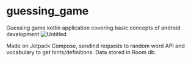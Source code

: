 # guessing_game
Guessing game kotlin application covering basic concepts of android development
![Untitled](https://github.com/threegoeseasy/guessing_game/assets/56217727/5db9bf4b-7025-4b27-adc9-006076696789)

Made on Jetpack Compose, sendind requests to random word API and vocabulary to get hints/definitions. Data stored in Room db.
